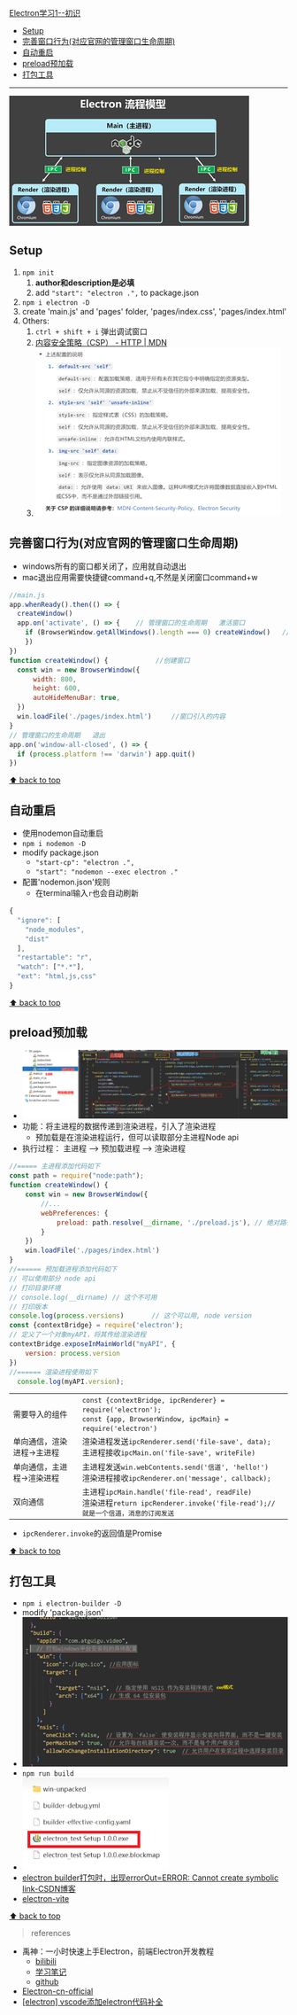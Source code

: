 [Electron学习1--初识](#top)
- [Setup](#setup)
- [完善窗口行为(对应官网的管理窗口生命周期)](#完善窗口行为对应官网的管理窗口生命周期)
- [自动重启](#自动重启)
- [preload预加载](#preload预加载)
- [打包工具](#打包工具)

-------------------------------------------------------

![流程模型](./images/流程模型.png)

## Setup

1. `npm init`
   1. **author和description是必填**
   2. add `"start": "electron .",` to package.json
2. `npm i electron -D`
3. create 'main.js' and 'pages' folder, 'pages/index.css', 'pages/index.html'
4. Others:
   1. `ctrl + shift + i` 弹出调试窗口
   2. [内容安全策略（CSP） - HTTP | MDN](https://developer.mozilla.org/zh-CN/docs/Web/HTTP/CSP)
   3. ![CSP](./images/CSP.png)

## 完善窗口行为(对应官网的管理窗口生命周期)

- windows所有的窗口都关闭了，应用就自动退出
- mac退出应用需要快捷键command+q,不然是关闭窗口command+w

```js
//main.js
app.whenReady().then(() => {
  createWindow()
  app.on('activate', () => {    // 管理窗口的生命周期   激活窗口
    if (BrowserWindow.getAllWindows().length === 0) createWindow()   //mac
    })
})
function createWindow() {            //创建窗口
  const win = new BrowserWindow({
      width: 800,
      height: 600,
      autoHideMenuBar: true,
  })
  win.loadFile('./pages/index.html')     //窗口引入的内容
}
// 管理窗口的生命周期   退出
app.on('window-all-closed', () => {
  if (process.platform !== 'darwin') app.quit()
})
```

[⬆ back to top](#top)

## 自动重启

- 使用nodemon自动重启
- `npm i nodemon -D`
- modify package.json
  - `"start-cp": "electron .",`
  - `"start": "nodemon --exec electron ."`
- 配置'nodemon.json'规则
  - 在terminal输入`r`也会自动刷新

```js
{
  "ignore": [
    "node_modules",
    "dist"
  ],
  "restartable": "r",
  "watch": ["*.*"],
  "ext": "html,js,css"
}
```

[⬆ back to top](#top)

## preload预加载

- ![预加载](./images/预加载.png)
- 功能：将主进程的数据传递到渲染进程，引入了渲染进程
  - 预加载是在渲染进程运行，但可以读取部分主进程Node api
- 执行过程： 主进程  -->  预加载进程  -->  渲染进程

```js
//===== 主进程添加代码如下
const path = require("node:path");
function createWindow() {
    const win = new BrowserWindow({
        //...
        webPreferences: {
            preload: path.resolve(__dirname, './preload.js'), // 绝对路径，引入预加载js
        }
    })
    win.loadFile('./pages/index.html')
}
//====== 预加载进程添加代码如下
// 可以使用部分 node api
// 打印目录环境
// console.log(__dirname) // 这个不可用
// 打印版本
console.log(process.versions)       // 这个可以用, node version
const {contextBridge} = require('electron');
// 定义了一个对象myAPI，将其传给渲染进程
contextBridge.exposeInMainWorld("myAPI", {
    version: process.version
})
//====== 渲染进程使用如下
  console.log(myAPI.version);
```

|||
|---|---|
|需要导入的组件|`const {contextBridge, ipcRenderer} = require('electron');`<br>`const {app, BrowserWindow, ipcMain} = require('electron')`|
|单向通信，渲染进程->主进程|渲染进程发送`ipcRenderer.send('file-save', data);`<br>主进程接收`ipcMain.on('file-save', writeFile)`|
|单向通信，主进程->渲染进程|主进程发送`win.webContents.send('信道', 'hello!')`<br>渲染进程接收`ipcRenderer.on('message', callback);`|
|双向通信|主进程`ipcMain.handle('file-read', readFile)`<br>渲染进程`return ipcRenderer.invoke('file-read');// 就是一个信道，消息的订阅发送`|

- `ipcRenderer.invoke`的返回值是Promise

[⬆ back to top](#top)

## 打包工具

- `npm i electron-builder -D`
- modify 'package.json'
- ![build](./images/build.png)
- `npm run build`
- ![打包后](./images/打包后.png)
- [electron builder打包时，出现errorOut=ERROR: Cannot create symbolic link-CSDN博客](https://blog.csdn.net/vifaceeeeee/article/details/134693524)
- [electron-vite](https://cn.electron-vite.org/)

[⬆ back to top](#top)

> references
- 禹神：一小时快速上手Electron，前端Electron开发教程
  - [bilibili](https://www.bilibili.com/video/BV1sE421N7M5/)
  - [学习笔记](https://blog.csdn.net/ganjiee0007/article/details/139971510)
  - [github](https://github.com/sui5yue6/my-electron-app)
- [Electron-cn-official](https://www.electronjs.org/zh/)
- [[electron] vscode添加electron代码补全](https://blog.csdn.net/qq_47500842/article/details/136277345)
